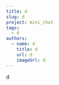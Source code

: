 ```yaml
---
title: d
slug: d
project: mini_chat
tags:
  - d
authors:
  - name: d
    title: d
    url: d
    imageUrl: d
---
```

d